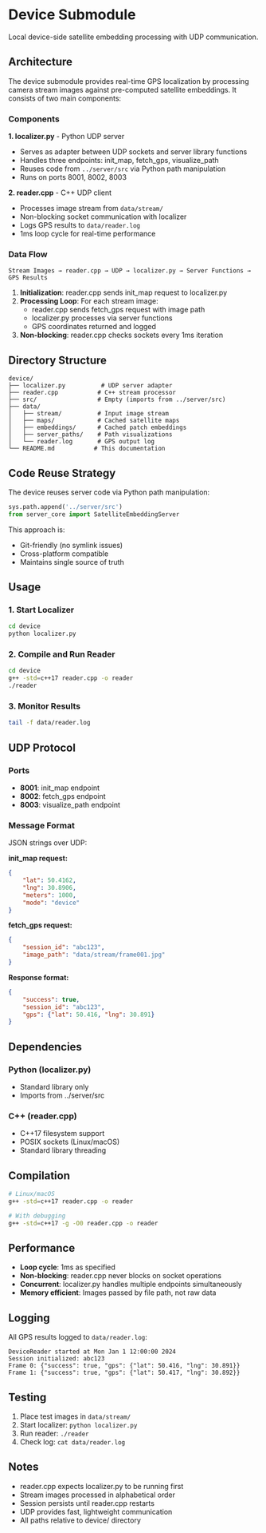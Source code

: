 # Device Submodule

Local device-side satellite embedding processing with UDP communication.

## Architecture

The device submodule provides real-time GPS localization by processing camera stream images against pre-computed satellite embeddings. It consists of two main components:

### Components

**1. localizer.py** - Python UDP server
- Serves as adapter between UDP sockets and server library functions
- Handles three endpoints: init_map, fetch_gps, visualize_path
- Reuses code from `../server/src` via Python path manipulation
- Runs on ports 8001, 8002, 8003

**2. reader.cpp** - C++ UDP client  
- Processes image stream from `data/stream/`
- Non-blocking socket communication with localizer
- Logs GPS results to `data/reader.log`
- 1ms loop cycle for real-time performance

### Data Flow

```
Stream Images → reader.cpp → UDP → localizer.py → Server Functions → GPS Results
```

1. **Initialization**: reader.cpp sends init_map request to localizer.py
2. **Processing Loop**: For each stream image:
   - reader.cpp sends fetch_gps request with image path
   - localizer.py processes via server functions
   - GPS coordinates returned and logged
3. **Non-blocking**: reader.cpp checks sockets every 1ms iteration

## Directory Structure

```
device/
├── localizer.py          # UDP server adapter
├── reader.cpp           # C++ stream processor
├── src/                 # Empty (imports from ../server/src)
├── data/
│   ├── stream/          # Input image stream
│   ├── maps/            # Cached satellite maps
│   ├── embeddings/      # Cached patch embeddings
│   ├── server_paths/    # Path visualizations
│   └── reader.log       # GPS output log
└── README.md           # This documentation
```

## Code Reuse Strategy

The device reuses server code via Python path manipulation:
```python
sys.path.append('../server/src')
from server_core import SatelliteEmbeddingServer
```

This approach is:
- Git-friendly (no symlink issues)
- Cross-platform compatible
- Maintains single source of truth

## Usage

### 1. Start Localizer
```bash
cd device
python localizer.py
```

### 2. Compile and Run Reader
```bash
cd device
g++ -std=c++17 reader.cpp -o reader
./reader
```

### 3. Monitor Results
```bash
tail -f data/reader.log
```

## UDP Protocol

### Ports
- **8001**: init_map endpoint
- **8002**: fetch_gps endpoint  
- **8003**: visualize_path endpoint

### Message Format
JSON strings over UDP:

**init_map request:**
```json
{
    "lat": 50.4162,
    "lng": 30.8906, 
    "meters": 1000,
    "mode": "device"
}
```

**fetch_gps request:**
```json
{
    "session_id": "abc123",
    "image_path": "data/stream/frame001.jpg"
}
```

**Response format:**
```json
{
    "success": true,
    "session_id": "abc123",
    "gps": {"lat": 50.416, "lng": 30.891}
}
```

## Dependencies

### Python (localizer.py)
- Standard library only
- Imports from ../server/src

### C++ (reader.cpp)
- C++17 filesystem support
- POSIX sockets (Linux/macOS)
- Standard library threading

## Compilation

```bash
# Linux/macOS
g++ -std=c++17 reader.cpp -o reader

# With debugging
g++ -std=c++17 -g -O0 reader.cpp -o reader
```

## Performance

- **Loop cycle**: 1ms as specified
- **Non-blocking**: reader.cpp never blocks on socket operations
- **Concurrent**: localizer.py handles multiple endpoints simultaneously
- **Memory efficient**: Images passed by file path, not raw data

## Logging

All GPS results logged to `data/reader.log`:
```
DeviceReader started at Mon Jan 1 12:00:00 2024
Session initialized: abc123
Frame 0: {"success": true, "gps": {"lat": 50.416, "lng": 30.891}}
Frame 1: {"success": true, "gps": {"lat": 50.417, "lng": 30.892}}
```

## Testing

1. Place test images in `data/stream/`
2. Start localizer: `python localizer.py`
3. Run reader: `./reader` 
4. Check log: `cat data/reader.log`

## Notes

- reader.cpp expects localizer.py to be running first
- Stream images processed in alphabetical order
- Session persists until reader.cpp restarts
- UDP provides fast, lightweight communication
- All paths relative to device/ directory
